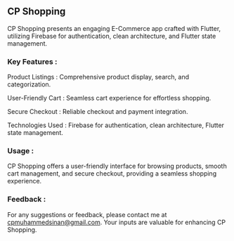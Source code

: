 ## CP Shopping

CP Shopping presents an engaging E-Commerce app crafted with Flutter, utilizing Firebase for authentication, clean architecture, and Flutter state management. 

### Key Features :

Product Listings : Comprehensive product display, search, and categorization.

User-Friendly Cart : Seamless cart experience for effortless shopping.

Secure Checkout : Reliable checkout and payment integration.

Technologies Used : Firebase for authentication, clean architecture, Flutter state management. 

### Usage :
CP Shopping offers a user-friendly interface for browsing products, smooth cart management, and secure checkout, providing a seamless shopping experience.

### Feedback :
For any suggestions or feedback, please contact me at cpmuhammedsinan@gmail.com. Your inputs are valuable for enhancing CP Shopping.
 
